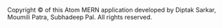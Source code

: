 Copyright © of this Atom MERN application developed by Diptak Sarkar, Moumili Patra, Subhadeep Pal. All rights reserved.
